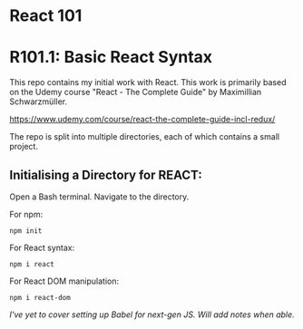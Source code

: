 # React 101
# R101.1: Basic React Syntax

This repo contains my initial work with React. This work is primarily based on the Udemy course "React - The Complete Guide" by Maximillian Schwarzmüller.

https://www.udemy.com/course/react-the-complete-guide-incl-redux/

The repo is split into multiple directories, each of which contains a small project.

## Initialising a Directory for REACT:

Open a Bash terminal. Navigate to the directory.

For npm:
```
npm init
```

For React syntax:
```
npm i react
```

For React DOM manipulation:
```
npm i react-dom
```

*I've yet to cover setting up Babel for next-gen JS. Will add notes when able.*


